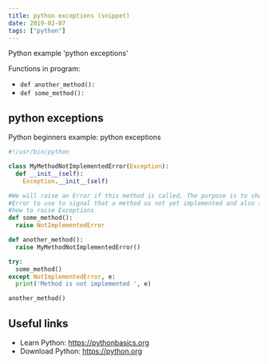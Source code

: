 ```yaml
---
title: python exceptions (snippet)
date: 2019-02-07
tags: ["python"]
---
```

Python example 'python exceptions'

Functions in program: 
* `def another_method():`
* `def some_method():`

## python exceptions

Python beginners example: python exceptions

```python
#!/usr/bin/python

class MyMethodNotImplementedError(Exception):
  def __init__(self):  
    Exception.__init__(self)

#We will raise an Error if this method is called. The purpose is to show which
#Error to use to signal that a method os not yet implemented and also to show
#how to raise Exceptions
def some_method():
  raise NotImplementedError

def another_method():
  raise MyMethodNotImplementedError()

try:
  some_method()
except NotImplementedError, e:
  print('Method is not implemented ', e)

another_method()


```

## Useful links

- Learn Python: https://pythonbasics.org
- Download Python: https://python.org
